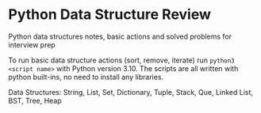 # Python Data Structure Review

Python data structures notes, basic actions and solved problems for interview prep

To run basic data structure actions (sort, remove, iterate) run `python3 <script name>` with Python version 3.10. The scripts are all written with python built-ins, no need to install any libraries.

Data Structures: String, List, Set, Dictionary, Tuple, Stack, Que, Linked List, BST, Tree, Heap
